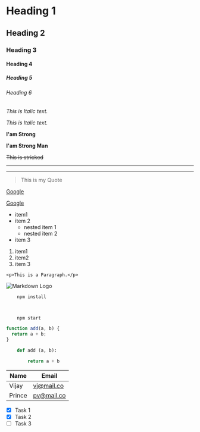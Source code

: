 <!-- Headings -->

# Heading 1

## Heading 2

### Heading 3

#### Heading 4

##### Heading 5

###### Heading 6

<!-- Italics -->

_This is Italic text._

_This is Italic text._

<!-- Strong -->

**I'am Strong**

**I'am Strong Man**

<!-- Strikethrough -->

~~This is stricked~~

<!-- Horizontal Rule -->

---

---

<!-- Blockquote -->

> This is my Quote

<!-- Links -->

[Google](https://www.google.co.in)

<!-- Title on hover links -->

[Google](https://www.google.co.in "Google")

<!-- Unordered List -->

- item1
- item 2
  - nested item 1
  - nested item 2
- item 3

<!-- Ordered List -->

1. item1
1. item2
1. item 3

<!-- Inline Code Block -->

`<p>This is a Paragraph.</p>`

<!-- Images -->

![Markdown Logo](https://markdown-here.com/img/icon256.png)

<!-- Github Markdown -->
<!-- Code Blocks -->

```bash
    npm install 



    npm start

```

```js
function add(a, b) {
  return a + b;
}
```

```python
    def add (a, b):

        return a + b

```

<!-- Tables -->

| Name   | Email      |
| ------ | ---------- |
| Vijay  | vj@mail.co |
| Prince | pv@mail.co |

<!-- Task List -->

- [x] Task 1
- [x] Task 2
- [ ] Task 3
